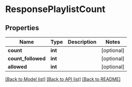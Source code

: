 # ResponsePlaylistCount

## Properties
Name | Type | Description | Notes
------------ | ------------- | ------------- | -------------
**count** | **int** |  | [optional] 
**count_followed** | **int** |  | [optional] 
**allowed** | **int** |  | [optional] 

[[Back to Model list]](../../README.md#documentation-for-models) [[Back to API list]](../../README.md#documentation-for-api-endpoints) [[Back to README]](../../README.md)

